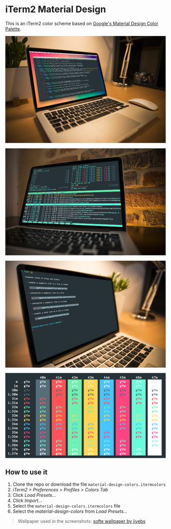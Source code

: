 # iTerm2 Material Design

This is an iTerm2 color scheme based on [Google's Material Design Color Palette](http://www.google.com/design/spec/style/color.html).

![screen](img/screen-mock-1.jpg)

![terminal](img/screen-mock-2.jpg)

![terminal2](img/screen-mock-3.jpg)

![colors](img/colors.png)

## How to use it

1. Clone the repo or download the file `material-design-colors.itermcolors`
2. *iTerm2 > Preferences > Profiles > Colors Tab*
3. Click *Load Presets...*
4. Click *Import...*
5. Select the `material-design-colors.itermcolors` file
5. Select the *material-design-colors* from *Load Presets...*


> Wallpaper used in the screenshots: [softe wallpaper by jivebs](http://jivebs.deviantart.com/art/softe-wallpaper-392758319)
